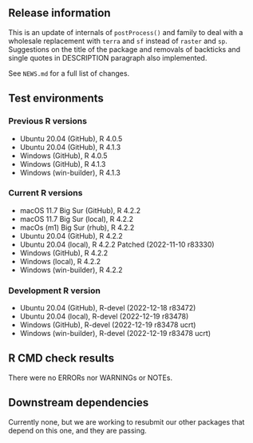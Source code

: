 ## Release information

This is an update of internals of `postProcess()` and family to deal with a wholesale replacement with `terra` and `sf` instead of `raster` and `sp`. Suggestions on the title of the package and removals of backticks and single quotes in DESCRIPTION paragraph also implemented.

See `NEWS.md` for a full list of changes.

## Test environments

### Previous R versions
* Ubuntu 20.04                 (GitHub), R 4.0.5
* Ubuntu 20.04                 (GitHub), R 4.1.3
* Windows                      (GitHub), R 4.0.5
* Windows                      (GitHub), R 4.1.3
* Windows                 (win-builder), R 4.1.3

### Current R versions
* macOS 11.7 Big Sur           (GitHub), R 4.2.2
* macOS 11.7 Big Sur            (local), R 4.2.2
* macOs (m1) Big Sur             (rhub), R 4.2.2
* Ubuntu 20.04                 (GitHub), R 4.2.2
* Ubuntu 20.04                  (local), R 4.2.2 Patched (2022-11-10 r83330)
* Windows                      (GitHub), R 4.2.2
* Windows                       (local), R 4.2.2
* Windows                 (win-builder), R 4.2.2

### Development R version
* Ubuntu 20.04                 (GitHub), R-devel (2022-12-18 r83472)
* Ubuntu 20.04                  (local), R-devel (2022-12-19 r83478)
* Windows                      (GitHub), R-devel (2022-12-19 r83478 ucrt)
* Windows                 (win-builder), R-devel (2022-12-19 r83478 ucrt)

## R CMD check results

There were no ERRORs nor WARNINGs or NOTEs.

## Downstream dependencies

Currently none, but we are working to resubmit our other packages that depend on this one, and they are passing.
